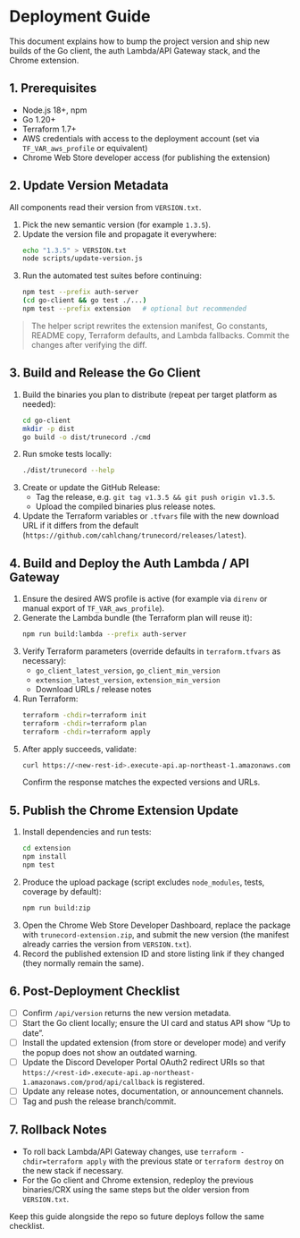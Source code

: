 # Deployment Guide

This document explains how to bump the project version and ship new builds of the Go client, the auth Lambda/API Gateway stack, and the Chrome extension.

## 1. Prerequisites
- Node.js 18+, npm
- Go 1.20+
- Terraform 1.7+
- AWS credentials with access to the deployment account (set via `TF_VAR_aws_profile` or equivalent)
- Chrome Web Store developer access (for publishing the extension)

## 2. Update Version Metadata
All components read their version from `VERSION.txt`.

1. Pick the new semantic version (for example `1.3.5`).
2. Update the version file and propagate it everywhere:
   ```bash
   echo "1.3.5" > VERSION.txt
   node scripts/update-version.js
   ```
3. Run the automated test suites before continuing:
   ```bash
   npm test --prefix auth-server
   (cd go-client && go test ./...)
   npm test --prefix extension   # optional but recommended
   ```

> The helper script rewrites the extension manifest, Go constants, README copy, Terraform defaults, and Lambda fallbacks. Commit the changes after verifying the diff.

## 3. Build and Release the Go Client
1. Build the binaries you plan to distribute (repeat per target platform as needed):
   ```bash
   cd go-client
   mkdir -p dist
   go build -o dist/trunecord ./cmd
   ```
2. Run smoke tests locally:
   ```bash
   ./dist/trunecord --help
   ```
3. Create or update the GitHub Release:
   - Tag the release, e.g. `git tag v1.3.5 && git push origin v1.3.5`.
   - Upload the compiled binaries plus release notes.
4. Update the Terraform variables or `.tfvars` file with the new download URL if it differs from the default (`https://github.com/cahlchang/trunecord/releases/latest`).

## 4. Build and Deploy the Auth Lambda / API Gateway
1. Ensure the desired AWS profile is active (for example via `direnv` or manual export of `TF_VAR_aws_profile`).
2. Generate the Lambda bundle (the Terraform plan will reuse it):
   ```bash
   npm run build:lambda --prefix auth-server
   ```
3. Verify Terraform parameters (override defaults in `terraform.tfvars` as necessary):
   - `go_client_latest_version`, `go_client_min_version`
   - `extension_latest_version`, `extension_min_version`
   - Download URLs / release notes
4. Run Terraform:
   ```bash
   terraform -chdir=terraform init
   terraform -chdir=terraform plan
   terraform -chdir=terraform apply
   ```
5. After apply succeeds, validate:
   ```bash
   curl https://<new-rest-id>.execute-api.ap-northeast-1.amazonaws.com/prod/api/version
   ```
   Confirm the response matches the expected versions and URLs.

## 5. Publish the Chrome Extension Update
1. Install dependencies and run tests:
   ```bash
   cd extension
   npm install
   npm test
   ```
2. Produce the upload package (script excludes `node_modules`, tests, coverage by default):
   ```bash
   npm run build:zip
   ```
3. Open the Chrome Web Store Developer Dashboard, replace the package with `trunecord-extension.zip`, and submit the new version (the manifest already carries the version from `VERSION.txt`).
4. Record the published extension ID and store listing link if they changed (they normally remain the same).

## 6. Post-Deployment Checklist
- [ ] Confirm `/api/version` returns the new version metadata.
- [ ] Start the Go client locally; ensure the UI card and status API show “Up to date”.
- [ ] Install the updated extension (from store or developer mode) and verify the popup does not show an outdated warning.
- [ ] Update the Discord Developer Portal OAuth2 redirect URIs so that `https://<rest-id>.execute-api.ap-northeast-1.amazonaws.com/prod/api/callback` is registered.
- [ ] Update any release notes, documentation, or announcement channels.
- [ ] Tag and push the release branch/commit.

## 7. Rollback Notes
- To roll back Lambda/API Gateway changes, use `terraform -chdir=terraform apply` with the previous state or `terraform destroy` on the new stack if necessary.
- For the Go client and Chrome extension, redeploy the previous binaries/CRX using the same steps but the older version from `VERSION.txt`.

Keep this guide alongside the repo so future deploys follow the same checklist.
